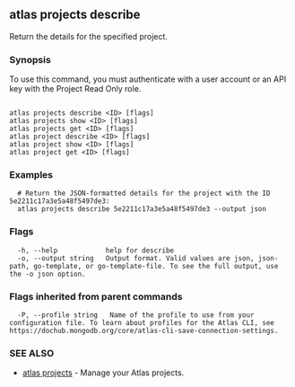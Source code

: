 ## atlas projects describe

Return the details for the specified project.


### Synopsis

To use this command, you must authenticate with a user account or an API key with the Project Read Only role.



```

atlas projects describe <ID> [flags]
atlas projects show <ID> [flags]
atlas projects get <ID> [flags]
atlas project describe <ID> [flags]
atlas project show <ID> [flags]
atlas project get <ID> [flags]
```

### Examples

```
  # Return the JSON-formatted details for the project with the ID 5e2211c17a3e5a48f5497de3:
  atlas projects describe 5e2211c17a3e5a48f5497de3 --output json
```


### Flags

```
  -h, --help            help for describe
  -o, --output string   Output format. Valid values are json, json-path, go-template, or go-template-file. To see the full output, use the -o json option.

```


### Flags inherited from parent commands

```
  -P, --profile string   Name of the profile to use from your configuration file. To learn about profiles for the Atlas CLI, see https://dochub.mongodb.org/core/atlas-cli-save-connection-settings.

```

### SEE ALSO


* [atlas projects](atlas_projects.md)	- Manage your Atlas projects.




